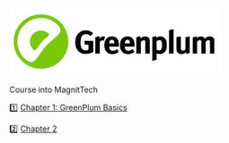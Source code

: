 ![greenplum.png](img%2Fgreenplum.png)

Course into MagnitTech

1️⃣ [Chapter 1: GreenPlum Basics](https://github.com/urevoleg/course-gp/blob/main/chapter1/README.md)

2️⃣ [Chapter 2](https://github.com/urevoleg/course-gp/blob/main/chapter2/README.md)
